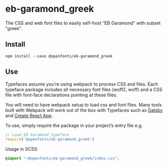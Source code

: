 
# eb-garamond_greek

The CSS and web font files to easily self-host “EB Garamond” with subset "greek".

## Install

`npm install --save @openfonts/eb-garamond_greek`

## Use

Typefaces assume you’re using webpack to process CSS and files. Each typeface
package includes all necessary font files (woff2, woff) and a CSS file with
font-face declarations pointing at these files.

You will need to have webpack setup to load css and font files. Many tools built
with Webpack will work out of the box with Typefaces such as [Gatsby](https://github.com/gatsbyjs/gatsby)
and [Create React App](https://github.com/facebookincubator/create-react-app).

To use, simply require the package in your project’s entry file e.g.

```javascript
// Load EB Garamond typeface
require('@openfonts/eb-garamond_greek')
```

Usage in SCSS:
```scss
@import "~@openfonts/eb-garamond_greek/index.css";
```
